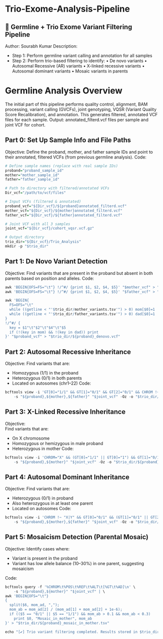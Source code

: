 # Trio-Exome-Analysis-Pipeline




## 🧬 Germline + Trio Exome Variant Filtering Pipeline
 Author: Sourabh Kumar
 Description:
   - Step 1: Perform germline variant calling and annotation for all samples
   - Step 2: Perform trio-based filtering to identify:
       • De novo variants
       • Autosomal Recessive (AR) variants
       • X-linked recessive variants
       • Autosomal dominant variants
       • Mosaic variants in parents


# Germline Analysis Overview
 The initial part of this pipeline performs quality control, alignment,
 BAM processing, variant calling (GVCFs), joint genotyping,
 VQSR (Variant Quality Score Recalibration), and annotation.
 This generates filtered, annotated VCF files for each sample.
 Output: <sample>annotated_filterd.vcf files per sample and joint VCF for cohort.

## Part 0: Set Up Sample Info and File Paths
 Objective:
 Define the proband, mother, and father sample IDs and point to their annotated, filtered VCFs (from previous germline analysis).
Code:
```r
# Define sample names (replace with real sample IDs)
proband="proband_sample_id"
mother="mother_sample_id"
father="father_sample_id"

# Path to directory with filtered/annotated VCFs
Dir_vcf="/path/to/vcf/files"

# Input VCFs (filtered & annotated)
proband_vcf="${Dir_vcf}/${proband}annotated_filterd.vcf"
mother_vcf="${Dir_vcf}/${mother}annotated_filterd.vcf"
father_vcf="${Dir_vcf}/${father}annotated_filterd.vcf"

# Joint VCF with all 3 samples
joint_vcf="${Dir_vcf}/cohort_vqsr.vcf.gz"

# Output directory
trio_dir="${Dir_vcf}/Trio_Analysis"
mkdir -p "$trio_dir"
```

## Part 1: De Novo Variant Detection
Objective:
Find variants that are present in the proband but absent in both parents based on position and alleles.
Code:
```r
awk 'BEGIN{OFS=FS="\t"} !/^#/ {print $1, $2, $4, $5}' "$mother_vcf" > "$trio_dir/mother_variants.tsv"
awk 'BEGIN{OFS=FS="\t"} !/^#/ {print $1, $2, $4, $5}' "$father_vcf" > "$trio_dir/father_variants.tsv"

awk 'BEGIN{
  FS=OFS="\t"
  while ((getline < "'$trio_dir/mother_variants.tsv'") > 0) mom[$0]=1
  while ((getline < "'$trio_dir/father_variants.tsv'") > 0) dad[$0]=1
}
!/^#/ {
  key = $1"\t"$2"\t"$4"\t"$5
  if (!(key in mom) && !(key in dad)) print
}' "$proband_vcf" > "$trio_dir/${proband}_denovo.vcf"
```

## Part 2: Autosomal Recessive Inheritance
Objective:
  Find variants that are:
  - Homozygous (1/1) in the proband
  - Heterozygous (0/1) in both parents
  - Located on autosomes (chr1–22)
Code:
```r
bcftools view -i 'GT[0]="1/1" && GT[1]="0/1" && GT[2]="0/1" && CHROM !~ "X|Y"' \
    -s "${proband},${mother},${father}" "$joint_vcf" -Oz -o "$trio_dir/${proband}_AR.vcf.gz"
```

## Part 3: X-Linked Recessive Inheritance
Objective:  
  Find variants that are:
 - On X chromosome
 - Homozygous or hemizygous in male proband
 - Heterozygous in mother
Code:
```r
bcftools view -i 'CHROM="X" && (GT[0]="1/1" || GT[0]="1") && GT[1]="0/1"' \
    -s "${proband},${mother}" "$joint_vcf" -Oz -o "$trio_dir/${proband}_Xlinked.vcf.gz"
```

## Part 4: Autosomal Dominant Inheritance
Objective:
  Find variants that are:
  - Heterozygous (0/1) in proband
  - Also heterozygous in at least one parent
  - Located on autosomes
Code:
```r
bcftools view -i 'CHROM !~ "X|Y" && GT[0]="0/1" && (GT[1]="0/1" || GT[2]="0/1")' \
    -s "${proband},${mother},${father}" "$joint_vcf" -Oz -o "$trio_dir/${proband}_Dominant.vcf.gz"
```

## Part 5: Mosaicism Detection (Parental Mosaic)
Objective:
  Identify cases where:
 - Variant is present in the proband
 - Variant has low allele balance (10–30%) in one parent, suggesting mosaicism

Code:
```r
bcftools query -f '%CHROM\t%POS\t%REF\t%ALT\t[%GT\t%AD]\n' \
    -s "${proband},${mother}" "$joint_vcf" | \
awk 'BEGIN{OFS="\t"}
{
  split($6, mom_ad, ","); 
  mom_ab = mom_ad[2] / (mom_ad[1] + mom_ad[2] + 1e-6);
  if (($5 == "0/1" || $5 == "1/1") && mom_ab > 0.1 && mom_ab < 0.3)
    print $0, "Mosaic_in_mother", mom_ab
}' > "$trio_dir/${proband}_mosaic_in_mother.tsv"

echo "[✔] Trio variant filtering completed. Results stored in $trio_dir"
```
